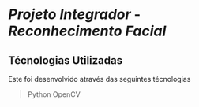 # *Projeto Integrador* - ***Reconhecimento Facial***

## Técnologias Utilizadas
Este foi desenvolvido através das seguintes técnologias
> Python
> OpenCV
